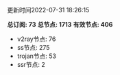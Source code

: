 更新时间2022-07-31 18:26:15

**总订阅: 73**
**总节点: 1713**
**有效节点: 406**
- v2ray节点: 76
- ss节点: 275
- trojan节点: 53
- ssr节点: 2
